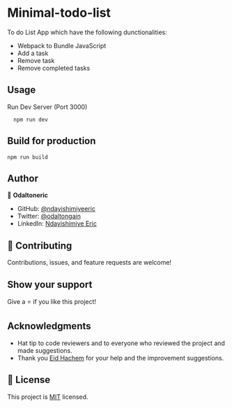 # Minimal-todo-list

To do List App which have the following dunctionalities:

- Webpack to Bundle JavaScript
- Add a task
- Remove task
- Remove completed tasks

## Usage

Run Dev Server (Port 3000)

```
  npm run dev
```

## Build for production

```
npm run build
```

## Author

👤 **Odaltoneric**

- GitHub: [@ndayishimiyeeric](https://github.com/ndayishimiyeeric)
- Twitter: [@odaltongain](https://twitter.com/odaltongain)
- LinkedIn: [Ndayishimiye Eric](https://linkedin.com/in/nderic)

## 🤝 Contributing

Contributions, issues, and feature requests are welcome!

## Show your support

Give a ⭐️ if you like this project!

## Acknowledgments

- Hat tip to code reviewers and to everyone who reviewed the project and made suggestions.
- Thank you [Eid Hachem](https://github.com/EidHachem) for your help and the improvement suggestions.

## 📝 License

This project is [MIT](./MIT.md) licensed.
